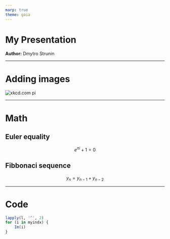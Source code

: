 ```yaml
---
marp: true
theme: gaia
---
```


# My Presentation<!--fit-->
**Author:** Dmytro Strunin<!--footer-->

---

# Adding images

![xkcd.com pi](https://imgs.xkcd.com/comics/e_to_the_pi_times_i.png)

---

# Math

## Euler equality 

$$e^{\pi i} + 1 = 0 $$

## Fibbonaci sequence

$$ y_n = y_{n - 1} + y_{n - 2} $$

---

# Code

```r
lapply(l, '^', 2)
for (i in myindx) {
    Im(i)
}
```
